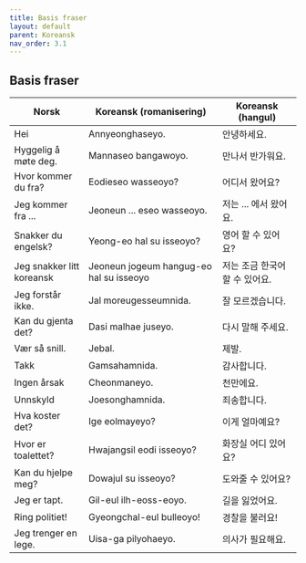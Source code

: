 ```yaml
---
title: Basis fraser
layout: default
parent: Koreansk
nav_order: 3.1
---
```


## Basis fraser

| Norsk                      | Koreansk (romanisering)                 | Koreansk (hangul)      |
|----------------------------|-----------------------------------------|------------------------|
| Hei                        | Annyeonghaseyo.                         | 안녕하세요.                |
| Hyggelig å møte deg.       | Mannaseo bangawoyo.                     | 만나서 반가워요.          |
| Hvor kommer du fra?        | Eodieseo wasseoyo?                      | 어디서 왔어요?             |
| Jeg kommer fra ...         | Jeoneun ... eseo wasseoyo.              | 저는 ... 에서 왔어요.      |
| Snakker du engelsk?        | Yeong-eo hal su isseoyo?                |  영어 할 수 있어요?         |
| Jeg snakker litt koreansk  | Jeoneun jogeum hangug-eo hal su isseoyo | 저는 조금 한국어 할 수 있어요. |
| Jeg forstår ikke.          | Jal moreugesseumnida.                   | 잘 모르겠습니다.          |
| Kan du gjenta det?         | Dasi malhae juseyo.                     | 다시 말해 주세요.         |
| Vær så snill.              | Jebal.                                  | 제발.                   |
| Takk                       | Gamsahamnida.                           | 감사합니다.               |
| Ingen årsak                | Cheonmaneyo.                            | 천만에요.                 |
| Unnskyld                   | Joesonghamnida.                         | 죄송합니다.               |
| Hva koster det?            | Ige eolmayeyo?                          | 이게 얼마예요?              |
| Hvor er toalettet?         | Hwajangsil eodi isseoyo?                | 화장실 어디 있어요?        |
| Kan du hjelpe meg?         | Dowajul su isseoyo?                     | 도와줄 수 있어요?           |
| Jeg er tapt.               | Gil-eul ilh-eoss-eoyo.                  | 길을 잃었어요.             |
| Ring politiet!             | Gyeongchal-eul bulleoyo!                | 경찰을 불러요!             |
| Jeg trenger en lege.       | Uisa-ga pilyohaeyo.                     | 의사가 필요해요.          |